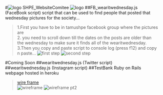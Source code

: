 [logo]: https://df54abf07b1a8f7d6319d246a73691b9655f3e13.googledrive.com/host/0BzkkGdjVt34FekxBMk5BbzNocEU/images/logotop.png
#![logo]  SHPE_WebsiteComitee ![logo]
##FB_wearitwednesday.js (FaceBook script)
script that can be used to find people that posted that wednesday pictures for the society...  
>1.First you have to be in tamushpe facebook group where the pictures are  
>2. you need to scroll down till the dates on the posts are older than the wednesday
to make sure it finds all of the wearitwednesday.   
>3.Then you copy and paste script to console log (press f12) and copy n paste...
>![first step](http://i.gyazo.com/97947de44845722355ffa1e8d47dd3b4.png)
>![second step](http://i.gyazo.com/314d458d969947076b6bb018cf02c331.png)

#Coming Soon
##wearitwednesday.js (Twitter script)
##wearitwednesday.js (Instagram script)
##TestBank Ruby on Rails webpage hosted in heroku
>[wire frame](https://wireframe.cc/MtjUhK)  
>![wireframe](http://i.gyazo.com/1f807fd8e110cadd7535ebfc2fbc4365.png)
>![wireframe pt2](http://i.gyazo.com/74b0e5720b4532a2690d476f46cfa46a.png)
